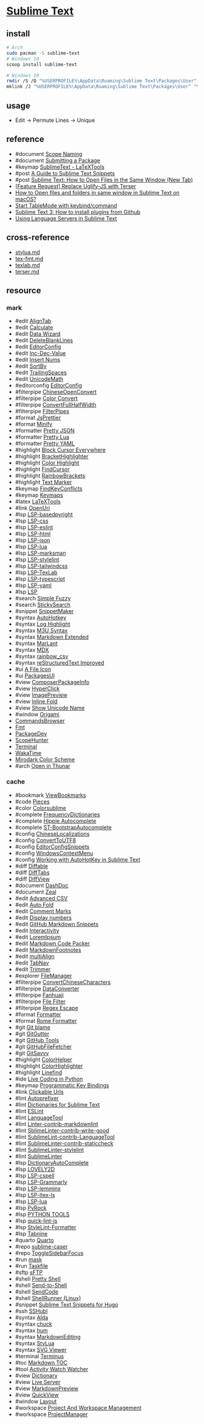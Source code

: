 # [Sublime Text](https://www.sublimetext.com)

## install

```sh
# Arch
sudo pacman -S sublime-text
# Windows 10
scoop install sublime-text
```

```sh
# Windows 10
rmdir /S /Q "%USERPROFILE%\AppData\Roaming\Sublime Text\Packages\User"
mklink /J "%USERPROFILE%\AppData\Roaming\Sublime Text\Packages\User" "%DOTFILES_DIR%\.config\sublime-text\Packages\User"
```

## usage

- Edit → Permute Lines → Unique

## reference

- #document [Scope Naming](https://www.sublimetext.com/docs/scope_naming.html)
- #document [Submitting a Package](https://packagecontrol.io/docs/submitting_a_package)
- #keymap [SublimeText - LaTeXTools](https://latextools.readthedocs.io/en/latest/keybindings)
- #post [A Guide to Sublime Text Snippets](https://medium.com/free-code-camp/a-guide-to-preserving-your-wrists-with-sublime-text-snippets-7541662a53f2)
- #post [Sublime Text: How to Open Files in the Same Window (New Tab)](https://woorkup.com/sublime-text-open-files-same-window)
- [[Feature Request] Replace Uglify-JS with Terser](https://github.com/tssajo/Minify/issues/80)
- [How to Open files and folders in same window in Sublime Text on macOS?](https://stackoverflow.com/questions/21023529/how-to-open-files-and-folders-in-same-window-in-sublime-text-on-macos)
- [Start TableMode with keybind/command](https://github.com/randy3k/AlignTab/pull/68)
- [Sublime Text 3: How to install plugins from Github](https://stackoverflow.com/questions/23026201/sublime-text-3-how-to-install-plugins-from-github)
- [Using Language Servers in Sublime Text](https://laravel-news.com/sublime-text-lsp)

## cross-reference

- [stylua.md](/bin/stylua.md)
- [tex-fmt.md](/bin/tex-fmt.md)
- [texlab.md](/bin/texlab.md)
- [terser.md](/bin/terser.md)

## resource

### mark

- #edit [AlignTab](https://github.com/randy3k/AlignTab)
- #edit [Calculate](https://github.com/colinta/SublimeCalculate)
- #edit [Data Wizard](https://github.com/nickklaskala/DataWizard)
- #edit [DeleteBlankLines](https://github.com/NicholasBuse/sublime_DeleteBlankLines)
- #edit [EditorConfig](https://github.com/sindresorhus/editorconfig-sublime)
- #edit [Inc-Dec-Value](https://github.com/rmaksim/Sublime-Text-2-Inc-Dec-Value)
- #edit [Insert Nums](https://github.com/jbrooksuk/InsertNums)
- #edit [SortBy](https://github.com/Doi9t/SortBy)
- #edit [TrailingSpaces](https://github.com/SublimeText/TrailingSpaces)
- #edit [UnicodeMath](https://github.com/mvoidex/UnicodeMath)
- #editorconfig [EditorConfig](https://github.com/sindresorhus/editorconfig-sublime)
- #filterpipe [ChineseOpenConvert](https://github.com/rexdf/SublimeChineseConvert)
- #filterpipe [Color Convert](https://github.com/zhouyuexie/ColorConvert)
- #filterpipe [ConvertFullHalfWidth](https://github.com/naoyukik/SublimeConvertFullHalfWidth)
- #filterpipe [FilterPipes](https://github.com/tylerl/FilterPipes)
- #format [JsPrettier](https://github.com/jonlabelle/SublimeJsPrettier)
- #format [Minify](https://github.com/tssajo/Minify)
- #formatter [Pretty JSON](https://github.com/dzhibas/SublimePrettyJson)
- #formatter [Pretty Lua](https://github.com/aerobounce/Sublime-Pretty-Lua)
- #formatter [Pretty YAML](https://github.com/aukaost/SublimePrettyYAML)
- #highlight [Block Cursor Everywhere](https://github.com/karlhorky/BlockCursorEverywhere)
- #highlight [BracketHighlighter](https://facelessuser.github.io/BracketHighlighter)
- #highlight [Color Highlight](https://github.com/Kronuz/ColorHighlight)
- #highlight [FindCursor](https://github.com/facelessuser/FindCursor)
- #highlight [RainbowBrackets](https://github.com/absop/RainbowBrackets)
- #highlight [Text Marker](https://github.com/Kronuz/TextMarker)
- #keymap [FindKeyConflicts](https://github.com/skuroda/FindKeyConflicts)
- #keymap [Keymaps](https://github.com/MiroHibler/sublime-keymaps)
- #latex [LaTeXTools](https://github.com/SublimeText/LaTeXTools)
- #link [OpenUri](https://github.com/jfcherng-sublime/ST-OpenUri)
- #lsp [LSP-basedpyright](https://github.com/sublimelsp/LSP-basedpyright)
- #lsp [LSP-css](https://github.com/sublimelsp/LSP-css)
- #lsp [LSP-eslint](https://github.com/sublimelsp/LSP-eslint)
- #lsp [LSP-html](https://github.com/sublimelsp/LSP-html)
- #lsp [LSP-json](https://github.com/sublimelsp/LSP-json)
- #lsp [LSP-lua](https://github.com/sublimelsp/LSP-lua)
- #lsp [LSP-marksman](https://github.com/sublimelsp/LSP-marksman)
- #lsp [LSP-stylelint](https://github.com/sublimelsp/LSP-stylelint)
- #lsp [LSP-tailwindcss](https://github.com/sublimelsp/LSP-tailwindcss)
- #lsp [LSP-TexLab](https://github.com/sublimelsp/LSP-TexLab)
- #lsp [LSP-typescript](https://github.com/sublimelsp/LSP-typescript)
- #lsp [LSP-yaml](https://github.com/sublimelsp/LSP-yaml)
- #lsp [LSP](https://github.com/sublimelsp/LSP)
- #search [Simple Fuzzy](https://github.com/ukyouz/SublimeText-SimpleFuzzy)
- #search [StickySearch](https://github.com/vim-zz/StickySearch)
- #snippet [SnippetMaker](https://github.com/jugyo/SublimeSnippetMaker)
- #syntax [AutoHotkey](https://github.com/ahkscript/SublimeAutoHotkey)
- #syntax [Log Highlight](https://github.com/poucotm/Log-Highlight)
- #syntax [M3U Syntax](https://github.com/sal0max/sublime-m3u)
- #syntax [Markdown Extended](https://github.com/jonschlinkert/sublime-markdown-extended)
- #syntax [MarLant](https://github.com/retifrav/marlant)
- #syntax [MDX](https://github.com/SublimeText/MDX)
- #syntax [rainbow_csv](https://github.com/mechatroner/sublime_rainbow_csv)
- #syntax [reStructuredText Improved](https://github.com/adamchainz/sublime-rst-improved)
- #ui [A File Icon](https://github.com/SublimeText/AFileIcon)
- #ui [PackagesUI](https://github.com/unknownuser88/PackagesUI)
- #view [ComposerPackageInfo](https://github.com/gh640/SublimeComposerPackageInfo)
- #view [HyperClick](https://github.com/aziz/SublimeHyperClick)
- #view [ImagePreview](https://github.com/alvesjtiago/hover-preview)
- #view [Inline Fold](https://github.com/predragnikolic/InlineFold)
- #view [Show Unicode Name](https://github.com/ned-martin/sublime-text-show-unicode-name)
- #window [Origami](https://github.com/SublimeText/Origami)
- [CommandsBrowser](https://github.com/Sublime-Instincts/CommandsBrowser)
- [Fmt](https://github.com/mitranim/sublime-fmt)
- [PackageDev](https://github.com/SublimeText/PackageDev)
- [ScopeHunter](https://github.com/facelessuser/ScopeHunter/)
- [Terminal](https://github.com/wbond/sublime_terminal)
- [WakaTime](https://github.com/wakatime/sublime-wakatime)
- [Mirodark Color Scheme](https://github.com/djjcast/mirodark-st2)
- #arch [Open in Thunar](https://github.com/kernelp4nic/sublime-open-in-thunar)

### cache

- #bookmark [ViewBookmarks](https://github.com/ibensw/LsBookmarks)
- #code [Pieces](https://github.com/pieces-app/plugin_sublime)
- #color [Colorsublime](https://github.com/Colorsublime/Colorsublime-Plugin)
- #complete [FrequencyDictionaries](https://github.com/kpym/FrequencyDictionaries)
- #complete [Hippie Autocomplete](https://github.com/Suor/sublime-hippie-autocomplete)
- #complete [ST-BootstrapAutocomplete](https://github.com/jfcherng-sublime/ST-BootstrapAutocomplete)
- #config [ChineseLocalizations](https://github.com/rexdf/ChineseLocalization)
- #config [ConvertToUTF8](https://github.com/seanliang/ConvertToUTF8)
- #config [EditorConfigSnippets](https://github.com/mfuentesg/EditorConfigSnippets)
- #config [WindowsContextMenu](https://github.com/jfcherng-sublime/ST-WindowsContextMenu)
- #config [Working with AutoHotKey in Sublime Text](https://gist.github.com/AWMooreCO/d0308bab265cc8c5e122)
- #diff [Diffable](https://github.com/yaroslavyaroslav/Diffable)
- #diff [DiffTabs](https://github.com/soandrew/DiffTabs)
- #diff [DiffView](https://github.com/CJTozer/SublimeDiffView)
- #document [DashDoc](https://github.com/farcaller/DashDoc)
- #document [Zeal](https://github.com/SublimeText/Zeal)
- #edit [Advanced CSV](https://github.com/wadetb/Sublime-Text-Advanced-CSV)
- #edit [Auto Fold](https://github.com/fermads/sublime-autofold)
- #edit [Comment Marks](https://github.com/maegul/comment_marks)
- #edit [Display numbers](https://github.com/nia40m/sublime-display-nums)
- #edit [GitHub Markdown Snippets](https://github.com/praveenpuglia/github_markdown_snippets)
- #edit [Interactivity](https://github.com/ichichikin/sublime-plugin-interactivity)
- #edit [LoremIpsum](https://github.com/billymoon/LoremIpsum)
- #edit [Markdown Code Packer](https://github.com/motine/MarkdownCodePacker)
- #edit [MarkdownFootnotes](https://github.com/classicist/MarkdownFootnotes)
- #edit [multiAlign](https://github.com/shwk86/multiAlign)
- #edit [TabNav](https://github.com/mitchvm/tabnav)
- #edit [Trimmer](https://github.com/jonlabelle/Trimmer)
- #explorer [FileManager](https://github.com/math2001/FileManager)
- #filterpipe [ConvertChineseCharacters](https://github.com/leibnizli/ConvertChineseCharacters)
- #filterpipe [DataConverter](https://github.com/fitnr/SublimeDataConverter)
- #filterpipe [Fanhuaji](https://github.com/Fanhuaji/Sublime-Fanhuaji)
- #filterpipe [File Filter](https://github.com/vsc-cnst/SublimeTextFileFilter)
- #filterpipe [Regex Escape](https://github.com/Jonnymcc/sublime_regex_escape)
- #format [Formatter](https://github.com/bitst0rm-pub/Formatter)
- #format [Rome Formatter](https://github.com/marekpiechut/sublime-rome-formatter)
- #git [Git blame](https://github.com/frou/st3-gitblame)
- #git [GitGutter](https://github.com/jisaacks/GitGutter)
- #git [GitHub Tools](https://github.com/braver/GitHubTools)
- #git [GitHubFileFetcher](https://github.com/dennykorsukewitz/Sublime-GitHubFileFetcher)
- #git [GitSavvy](https://github.com/timbrel/GitSavvy)
- #highlight [ColorHelper](https://github.com/facelessuser/ColorHelper)
- #highlight [ColorHighlighter](https://github.com/Monnoroch/ColorHighlighter)
- #highlight [Linefind](https://github.com/ssanj/Linefind)
- #ide [Live Coding in Python](https://github.com/donkirkby/live-py-plugin)
- #keymap [Programmatic Key Bindings](https://github.com/VonHeikemen/sublime-pro-key-bindings)
- #link [Clickable Urls](https://github.com/leonid-shevtsov/ClickableUrls_SublimeText)
- #lint [Autoprefixer](https://github.com/sindresorhus/sublime-autoprefixer)
- #lint [Dictionaries for Sublime Text](https://github.com/titoBouzout/Dictionaries)
- #lint [ESLint](https://github.com/polygonplanet/sublime-text-eslint)
- #lint [LanguageTool](https://github.com/gtarawneh/languagetool-sublime)
- #lint [Linter-contrib-markdownlint](https://github.com/patrickrgaffney/SublimeLinter-contrib-staticcheck)
- #lint [SblimeLinter-contrib-write-good](https://github.com/ckaznocha/SublimeLinter-contrib-write-good)
- #lint [SublimeLint-contrib-LanguageTool](https://github.com/GiovanH/sublimelint-contrib-languagetool)
- #lint [SublimeLinter-contrib-staticcheck](https://github.com/j616/SublimeLinter-contrib-remark-lint)
- #lint [SublimeLinter-stylelint](https://github.com/SublimeLinter/SublimeLinter-stylelint)
- #lint [SublimeLinter](https://github.com/SublimeLinter/SublimeLinter)
- #lsp [DictionaryAutoComplete](https://github.com/Zinggi/DictionaryAutoComplete)
- #lsp [LOVELY2D](https://github.com/kevinfiol/LOVELY2D)
- #lsp [LSP-cspell](https://github.com/sublimelsp/LSP-cspell)
- #lsp [LSP-Grammarly](https://github.com/sublimelsp/LSP-Grammarly)
- #lsp [LSP-lemminx](https://github.com/sublimelsp/LSP-lemminx)
- #lsp [LSP-ltex-ls](https://github.com/sublimelsp/LSP-ltex-ls)
- #lsp [LSP-lua](https://github.com/sublimelsp/LSP-lua)
- #lsp [PyRock](https://github.com/abhishek72850/pyrock)
- #lsp [PYTHON TOOLS](https://github.com/ginanjarn/pythontools)
- #lsp [quick-lint-js](https://github.com/quick-lint/quick-lint-js)
- #lsp [StyleLint-Formatter](https://github.com/LetsZiggy/StyleLint-Formatter)
- #lsp [Tabnine](https://tabnine.com)
- #quarto [Quarto](https://github.com/quarto-dev/quarto-sublime)
- #repo [sublime-caser](https://github.com/mitranim/sublime-caser)
- #repo [ToggleSidebarFocus](https://github.com/educbraga/ToggleSidebarFocus)
- #run [mask](https://github.com/jacobdeichert/mask)
- #run [Taskfile](https://github.com/biozz/sublime-taskfile)
- #sftp [sFTP](https://codexns.io/products/sftp_for_sublime)
- #shell [Pretty Shell](https://github.com/aerobounce/Sublime-Pretty-Shell)
- #shell [Send-to-Shell](https://github.com/Twizzledrizzle/Send-to-Shell)
- #shell [SendCode](https://github.com/randy3k/SendCode)
- #shell [ShellRunner (Linux)](https://github.com/phughes3866/ShellRunner)
- #snippet [Sublime Text Snippets for Hugo](https://github.com/regisphilibert/Sublime-Hugo-Snippets)
- #ssh [SSHubl](https://github.com/HorlogeSkynet/SSHubl)
- #syntax [Alda](https://github.com/erinzm/sublime-alda)
- #syntax [chuck](https://chuck.stanford.edu)
- #syntax [hum](https://github.com/crbulakites/hum)
- #syntax [MarkdownEditing](https://github.com/SublimeText-Markdown/MarkdownEditing)
- #syntax [StyLua](https://github.com/JohnnyMorganz/StyLua)
- #syntax [SVG Viewer](https://github.com/YariKartoshe4ka/sublime-svg-viewer)
- #terminal [Terminus](https://github.com/randy3k/Terminus)
- #toc [Markdown TOC](https://github.com/naokazuterada/MarkdownTOC)
- #tool [Activity Watch Watcher](https://github.com/kostasdizas/aw-watcher-sublime)
- #view [Dictionary](https://github.com/futureprogrammer360/Dictionary)
- #view [Live Server](https://github.com/jwortmann/quick-view)
- #view [MarkdownPreview](https://github.com/facelessuser/MarkdownPreview)
- #view [QuickView](https://github.com/molnarmark/sublime-live-server)
- #window [Layout](https://github.com/loggerhead/Layout)
- #workspace [Project And Workspace Management](https://github.com/kyoobey/ProjectAndWorkspaceManagement)
- #workspace [ProjectManager](https://github.com/randy3k/ProjectManager)

